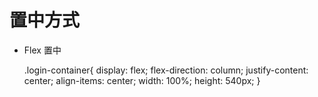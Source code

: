 # 置中方式



- Flex 置中

    .login-container{
        display: flex;
        flex-direction: column;
        justify-content: center;
        align-items: center;
        width: 100%;
        height: 540px;
    }
